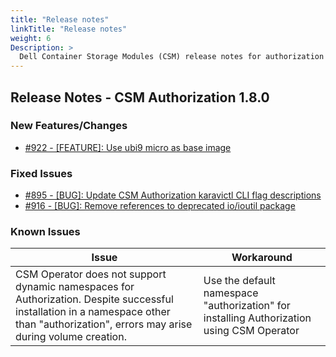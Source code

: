 ```yaml
---
title: "Release notes"
linkTitle: "Release notes"
weight: 6
Description: >
  Dell Container Storage Modules (CSM) release notes for authorization
---
```


## Release Notes - CSM Authorization 1.8.0



### New Features/Changes

- [#922 - [FEATURE]: Use ubi9 micro as base image](https://github.com/dell/csm/issues/922)

### Fixed Issues

- [#895 - [BUG]: Update CSM Authorization karavictl CLI flag descriptions](https://github.com/dell/csm/issues/895)
- [#916 - [BUG]: Remove references to deprecated io/ioutil package](https://github.com/dell/csm/issues/916)

### Known Issues
| Issue | Workaround |
|-------|------------|
| CSM Operator does not support dynamic namespaces for Authorization. Despite successful installation in a namespace other than "authorization", errors may arise during volume creation. | Use the default namespace "authorization" for installing Authorization using CSM Operator|
